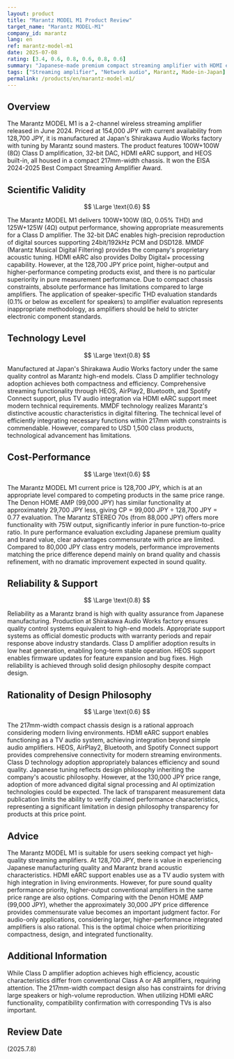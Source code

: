 ```yaml
---
layout: product
title: "Marantz MODEL M1 Product Review"
target_name: "Marantz MODEL-M1"
company_id: marantz
lang: en
ref: marantz-model-m1
date: 2025-07-08
rating: [3.4, 0.6, 0.8, 0.6, 0.8, 0.6]
summary: "Japanese-made premium compact streaming amplifier with HDMI eARC support that also functions as a TV audio system"
tags: ["Streaming amplifier", "Network audio", Marantz, Made-in-Japan]
permalink: /products/en/marantz-model-m1/
---
```


## Overview

The Marantz MODEL M1 is a 2-channel wireless streaming amplifier released in June 2024. Priced at 154,000 JPY with current availability from 128,700 JPY, it is manufactured at Japan's Shirakawa Audio Works factory with tuning by Marantz sound masters. The product features 100W+100W (8Ω) Class D amplification, 32-bit DAC, HDMI eARC support, and HEOS built-in, all housed in a compact 217mm-width chassis. It won the EISA 2024-2025 Best Compact Streaming Amplifier Award.

## Scientific Validity

$$ \Large \text{0.6} $$

The Marantz MODEL M1 delivers 100W+100W (8Ω, 0.05% THD) and 125W+125W (4Ω) output performance, showing appropriate measurements for a Class D amplifier. The 32-bit DAC enables high-precision reproduction of digital sources supporting 24bit/192kHz PCM and DSD128. MMDF (Marantz Musical Digital Filtering) provides the company's proprietary acoustic tuning. HDMI eARC also provides Dolby Digital+ processing capability. However, at the 128,700 JPY price point, higher-output and higher-performance competing products exist, and there is no particular superiority in pure measurement performance. Due to compact chassis constraints, absolute performance has limitations compared to large amplifiers. The application of speaker-specific THD evaluation standards (0.1% or below as excellent for speakers) to amplifier evaluation represents inappropriate methodology, as amplifiers should be held to stricter electronic component standards.

## Technology Level

$$ \Large \text{0.8} $$

Manufactured at Japan's Shirakawa Audio Works factory under the same quality control as Marantz high-end models. Class D amplifier technology adoption achieves both compactness and efficiency. Comprehensive streaming functionality through HEOS, AirPlay2, Bluetooth, and Spotify Connect support, plus TV audio integration via HDMI eARC support meet modern technical requirements. MMDF technology realizes Marantz's distinctive acoustic characteristics in digital filtering. The technical level of efficiently integrating necessary functions within 217mm width constraints is commendable. However, compared to USD 1,500 class products, technological advancement has limitations.

## Cost-Performance

$$ \Large \text{0.6} $$

The Marantz MODEL M1 current price is 128,700 JPY, which is at an appropriate level compared to competing products in the same price range. The Denon HOME AMP (99,000 JPY) has similar functionality at approximately 29,700 JPY less, giving CP = 99,000 JPY ÷ 128,700 JPY = 0.77 evaluation. The Marantz STEREO 70s (from 88,000 JPY) offers more functionality with 75W output, significantly inferior in pure function-to-price ratio. In pure performance evaluation excluding Japanese premium quality and brand value, clear advantages commensurate with price are limited. Compared to 80,000 JPY class entry models, performance improvements matching the price difference depend mainly on brand quality and chassis refinement, with no dramatic improvement expected in sound quality.

## Reliability & Support

$$ \Large \text{0.8} $$

Reliability as a Marantz brand is high with quality assurance from Japanese manufacturing. Production at Shirakawa Audio Works factory ensures quality control systems equivalent to high-end models. Appropriate support systems as official domestic products with warranty periods and repair response above industry standards. Class D amplifier adoption results in low heat generation, enabling long-term stable operation. HEOS support enables firmware updates for feature expansion and bug fixes. High reliability is achieved through solid design philosophy despite compact design.

## Rationality of Design Philosophy

$$ \Large \text{0.6} $$

The 217mm-width compact chassis design is a rational approach considering modern living environments. HDMI eARC support enables functioning as a TV audio system, achieving integration beyond simple audio amplifiers. HEOS, AirPlay2, Bluetooth, and Spotify Connect support provides comprehensive connectivity for modern streaming environments. Class D technology adoption appropriately balances efficiency and sound quality. Japanese tuning reflects design philosophy inheriting the company's acoustic philosophy. However, at the 130,000 JPY price range, adoption of more advanced digital signal processing and AI optimization technologies could be expected. The lack of transparent measurement data publication limits the ability to verify claimed performance characteristics, representing a significant limitation in design philosophy transparency for products at this price point.

## Advice

The Marantz MODEL M1 is suitable for users seeking compact yet high-quality streaming amplifiers. At 128,700 JPY, there is value in experiencing Japanese manufacturing quality and Marantz brand acoustic characteristics. HDMI eARC support enables use as a TV audio system with high integration in living environments. However, for pure sound quality performance priority, higher-output conventional amplifiers in the same price range are also options. Comparing with the Denon HOME AMP (99,000 JPY), whether the approximately 30,000 JPY price difference provides commensurate value becomes an important judgment factor. For audio-only applications, considering larger, higher-performance integrated amplifiers is also rational. This is the optimal choice when prioritizing compactness, design, and integrated functionality.

## Additional Information

While Class D amplifier adoption achieves high efficiency, acoustic characteristics differ from conventional Class A or AB amplifiers, requiring attention. The 217mm-width compact design also has constraints for driving large speakers or high-volume reproduction. When utilizing HDMI eARC functionality, compatibility confirmation with corresponding TVs is also important.

## Review Date

(2025.7.8)